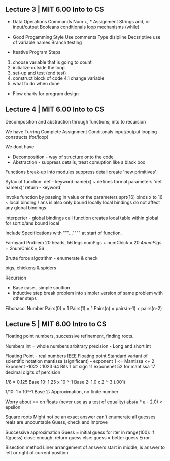 ## Lecture 3 | MIT 6.00 Into to CS

- Data            Operations            Commands
Num             +, *                  Assignment
Strings         and, or               input/output
Booleans                            conditionals
                                    loop mechanisms (while)

- Good Progamming Style
Use comments
Type disipline
Decsriptive use of variable names
Branch testing

- Iteative Program Steps
1. choose variable that is going to count
2. initialize outside the loop
3. set-up and test (end test)
4. construct block of code 
  4.1 change variable
5. what to do when done

- Flow charts for program design

## Lecture 4 | MIT 6.00 Into to CS
Decomposition and abstraction through functions; into to recursion

We have   Turring Complete
  Assignment
  Conditonals
  input/output
  looping constructs (for/loop)
  
We dont have
  - Decomposition - way of structure onto the code
  - Abstraction - suppress details, treat comuption like a black box
  
Functions
  break-up into modules
  suppress detail
  create 'new primitives'

Sytax of function:
  def - keyword
  name(x) ~ defines formal parameters
  'def name(x)'
  return - keyword

Invoke function by passing in value or the parameters
sprt(16)
binds x to 16 ~ local binding / ans is also only bound locally
local bindings do not affect any global bindings

interperter - global bindings 
call function
  creates local table within global 
    for sqrt x/ans bound local
    
Include Specifications with """..."""" at start of function.

Farmyard Problem
  20 heads, 56 legs
  numPigs + numChick = 20
  4*numPigs + 2*numChick = 56
  
 Brutte force algotrithm - enumerate & check
 
 pigs, chickens & spiders
 
 Recursion
 - Base case...simple soultion
 - inductive step
    break problem into simpler version of same problem with other steps
  
 Fibonacci Number
  Pairs(0) = 1
  Pairs(1) = 1
  Pairs(n) = pairs(n-1) + pairs(n-2)
  
## Lecture 5 | MIT 6.00 Intro to CS
  Floating point numbers, successive refinement, finding roots.
  
  Numbers
  int = whole numbers
  arbitrary precision - Long and short int
  
  Floating Point - real numbers
  IEEE Floating point Standard
  variant of scientific notation
  mantissa (significant) - exponent
  1 <= Mantissa <+ 2
 Exponent -1022 : 1023
 64 Bits
  1 bit sign
  11 exponenet
  52 for mantissa
  17 decimal digits of percision

1/8 = 0.125
Base 10: 1.25 x 10 ^-1
Base 2: 1.0 x 2 ^-3 (.001)

1/10: 1 x 10^-1
Base 2: Approximation, no finite number

Worry about == on floats (never use as a test of equality)
abs(a * a - 2.0) < epsilon

Square roots
Might not be an exact answer
can't enumerate all guesses
  reals are uncountable
Guess, check and improve

Successive approximation
Guess = initial guess
for iter in range(100):
  if f(guess) close enough: return guess
  else: guess = better guess
Error

Bisection method
  Liner arrangement of answers
  start in middle, is answer to left or right of current position
